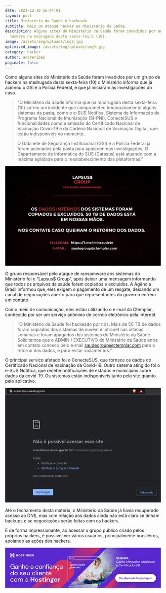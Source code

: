 ```yaml
---
date: 2021-12-10 16:44:01
layout: post
title: Ministério da Saúde é hackeado
subtitle: Mais um ataque hacker ao Ministério da Saúde.
description: Alguns sites do Ministério da Saúde foram invadidos por um grupo de
  hackers na madrugada desta sexta-feira (10).
image: /assets/img/uploads/img3.jpg
optimized_image: /assets/img/uploads/img3.jpg
category: hacker
author: andreribas
paginate: false
---
```

Como alguns sites do Ministério da Saúde foram invadidos por um grupo de hackers na madrugada desta sexta-feira (10) o Ministério informa que já acionou o GSI e a Polícia Federal, e que já iniciaram as investigações do caso.

> "O Ministério da Saúde informa que na madrugada desta sexta-feira (10) sofreu um incidente que comprometeu temporariamente alguns sistemas da pasta, como o e-SUS Notifica, Sistema de Informação do Programa Nacional de Imunização (SI-PNI), ConecteSUS e funcionalidades como a emissão do Certificado Nacional de Vacinação Covid-19 e da Carteira Nacional de Vacinação Digital, que estão indisponíveis no momento.
>
> O Gabinete de Segurança Institucional (GSI) e a Polícia Federal já foram acionados pela pasta para apoiarem nas investigações. O Departamento de Informática do SUS (Datasus) está atuando com a máxima agilidade para o reestabelecimento das plataformas."

![Mensagem dos hackers no site](/assets/img/uploads/img2.jpg "Hackers enviaram mensagem pedindo para que entrem em contato com eles")

O grupo responsável pelo ataque de ransomware aos sistemas do Ministério foi o “Lapsus$ Group”, após deixar uma mensagem informando que todos os arquivos da saúde foram copiados e excluídos. A Agência Brasil informou que, eles exigem o pagamento de um resgate, deixando um canal de negociações aberto para que representantes do governo entrem em contato.

Como meio de comunicação, eles estão utilizando o e-mail da Ctemplar, conhecido por ser um serviço anônimo de correio eletrônico pela internet.

> “O Ministério da Saúde foi hackeado por nós. Mais de 50 TB de dados foram copiados dos sistemas de nuvem e intranet nas últimas semanas e foram apagados dos sistemas do Ministério da Saúde. Solicitamos que o ADMIN / EXECUTIVO do Ministério da Saúde entre em contato conosco pelo e-mail saudegroup@ctemplar.com para o retorno dos dados, e para evitar vazamentos.”

O principal serviço afetado foi o ConecteSUS, que fornece os dados do Certificado Nacional de Vacinação da Covid-19. Outro sistema atingido foi o e-SUS Notifica, que recebe notificações de estados e municípios sobre dados da covid-19.
Os sistemas estão indisponíveis tanto pelo site quanto pelo aplicativo.

![Site ConectaSus da Sáude indisponível](/assets/img/uploads/img.jpg "Site ConectaSus da Sáude continua indisponível após ataque de grupo hacker")

Até o fechamento desta matéria, o Ministério da Saúde já havia recuperado acesso ao DNS, mas com relação aos dados ainda não está claro se tinham backups e se negociações serão feitas com os hackers.

E de forma impressionante, ao acessar o grupo público criado pelos próprios hackers, é possível ver vários usuários, principalmente brasileiros, apoiando as ações dos hackers. 

![Hostinger Ads](/assets/img/uploads/br-970x250.jpg "Ads Hostinger")